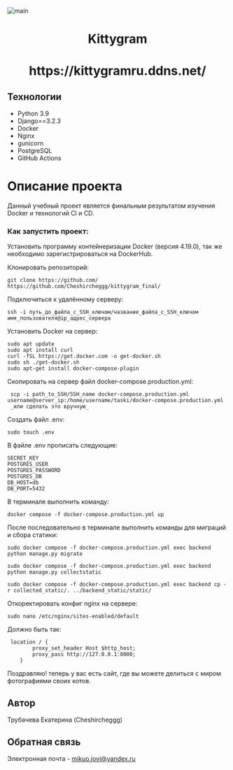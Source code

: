 ![main](https://github.com/Cheshircheggg/kittygram_final/actions/workflows/main.yml/badge.svg)

<h1 align="center">Kittygram</h1>

<h1 align="center">https://kittygramru.ddns.net/</h1>

## Технологии

 - Python 3.9
 - Django==3.2.3
 - Docker
 - Nginx
 - gunicorn
 - PostgreSQL
 - GitHub Actions

# Описание проекта

Данный учебный проект является финальным результатом изучения Docker и технологий Cl и CD.

### Как запустить проект:

Установить программу контейнеризации Docker (версия 4.19.0), так же необходимо зарегистрироваться на DockerHub.

Клонировать репозиторий:
```
git clone https://github.com/
https://github.com/Cheshircheggg/kittygram_final/
```
Подключиться к удалённому серверу:
```
ssh -i путь_до_файла_с_SSH_ключом/название_файла_с_SSH_ключом имя_пользователя@ip_адрес_сервера 
```
Установить Docker на сервер:
```
sudo apt update
sudo apt install curl
curl -fSL https://get.docker.com -o get-docker.sh
sudo sh ./get-docker.sh
sudo apt-get install docker-compose-plugin
```
Скопировать на сервер файл docker-compose.production.yml:
```
 scp -i path_to_SSH/SSH_name docker-compose.production.yml username@server_ip:/home/username/taski/docker-compose.production.yml
 _или сделать это вручную_
```
Создать файл .env:
```
sudo touch .env
```
В файле .env прописать следующие: 
```
SECRET_KEY
POSTGRES_USER
POSTGRES_PASSWORD
POSTGRES_DB
DB_HOST=db
DB_PORT=5432
```
В терминале выполнить команду:

```
docker compose -f docker-compose.production.yml up
```

После последовательно в терминале выполнить команды для миграций и сбора статики:

```
sudo docker compose -f docker-compose.production.yml exec backend python manage.py migrate

sudo docker compose -f docker-compose.production.yml exec backend python manage.py collectstatic

sudo docker compose -f docker-compose.production.yml exec backend cp -r collected_static/. ../backend_static/static/
```
Откоректировать конфиг nginx на сервере:
```
sudo nano /etc/nginx/sites-enabled/default
```
Должно быть так:
```
 location / {
        proxy_set_header Host $http_host;
        proxy_pass http://127.0.0.1:8000;
    }
```
Поздравляю! теперь у вас есть сайт, где вы можете делиться с миром фотографиями своих котов.

## Автор 

Трубачева Екатерина (Cheshircheggg) 

## Обратная связь 

Электронная почта - mikuo.jovi@yandex.ru 